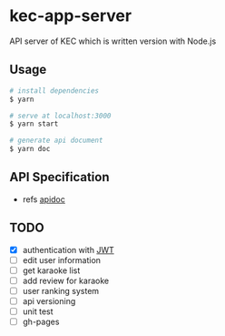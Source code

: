 # kec-app-server
API server of KEC which is written version with Node.js

## Usage
```bash
# install dependencies
$ yarn

# serve at localhost:3000
$ yarn start

# generate api document
$ yarn doc
```

## API Specification
- refs [apidoc](https://github.com/faustring/kec-app-server/blob/master/apidoc/index.html)

## TODO
- [x] authentication with [JWT](https://jwt.io/)
- [ ] edit user information
- [ ] get karaoke list
- [ ] add review for karaoke
- [ ] user ranking system
- [ ] api versioning
- [ ] unit test
- [ ] gh-pages
